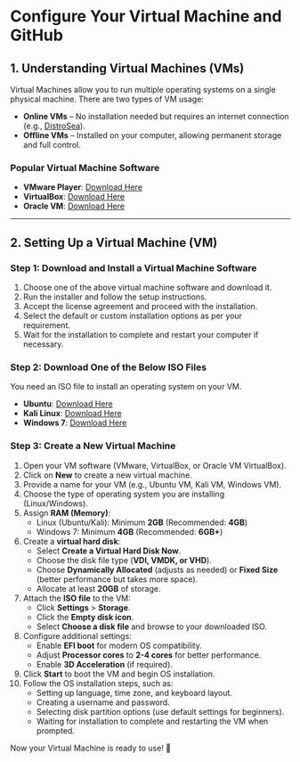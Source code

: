 # **Configure Your Virtual Machine and GitHub**

## **1. Understanding Virtual Machines (VMs)**
Virtual Machines allow you to run multiple operating systems on a single physical machine. There are two types of VM usage:
- **Online VMs** – No installation needed but requires an internet connection (e.g., [DistroSea](https://distrosea.com/)).
- **Offline VMs** – Installed on your computer, allowing permanent storage and full control.

### **Popular Virtual Machine Software**
- **VMware Player**: [Download Here](https://www.techspot.com/downloads/1969-vmware-player.html)
- **VirtualBox**: [Download Here](https://www.virtualbox.org/)
- **Oracle VM**: [Download Here](https://www.oracle.com/virtualization/technologies/vm/downloads/virtualbox-downloads.html)

---

## **2. Setting Up a Virtual Machine (VM)**
### **Step 1: Download and Install a Virtual Machine Software**
1. Choose one of the above virtual machine software and download it.
2. Run the installer and follow the setup instructions.
3. Accept the license agreement and proceed with the installation.
4. Select the default or custom installation options as per your requirement.
5. Wait for the installation to complete and restart your computer if necessary.

### **Step 2: Download One of the Below ISO Files**
You need an ISO file to install an operating system on your VM.
- **Ubuntu**: [Download Here](https://ubuntu.com/download)
- **Kali Linux**: [Download Here](https://ccm.net/downloads/operating-systems/6917-kali-linux-iso/?n=&version=iso)
- **Windows 7**: [Download Here](https://archive.org/download/win-7-pro-32-64-iso/64-bit/)

### **Step 3: Create a New Virtual Machine**
1. Open your VM software (VMware, VirtualBox, or Oracle VM VirtualBox).
2. Click on **New** to create a new virtual machine.
3. Provide a name for your VM (e.g., Ubuntu VM, Kali VM, Windows VM).
4. Choose the type of operating system you are installing (Linux/Windows).
5. Assign **RAM (Memory)**:
   - Linux (Ubuntu/Kali): Minimum **2GB** (Recommended: **4GB**)
   - Windows 7: Minimum **4GB** (Recommended: **6GB+**)
6. Create a **virtual hard disk**:
   - Select **Create a Virtual Hard Disk Now**.
   - Choose the disk file type (**VDI, VMDK, or VHD**).
   - Choose **Dynamically Allocated** (adjusts as needed) or **Fixed Size** (better performance but takes more space).
   - Allocate at least **20GB** of storage.
7. Attach the **ISO file** to the VM:
   - Click **Settings** > **Storage**.
   - Click the **Empty disk icon**.
   - Select **Choose a disk file** and browse to your downloaded ISO.
8. Configure additional settings:
   - Enable **EFI boot** for modern OS compatibility.
   - Adjust **Processor cores** to **2-4 cores** for better performance.
   - Enable **3D Acceleration** (if required).
9. Click **Start** to boot the VM and begin OS installation.
10. Follow the OS installation steps, such as:
    - Setting up language, time zone, and keyboard layout.
    - Creating a username and password.
    - Selecting disk partition options (use default settings for beginners).
    - Waiting for installation to complete and restarting the VM when prompted.

Now your Virtual Machine is ready to use! 🚀
